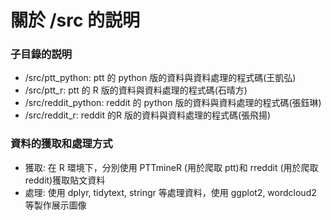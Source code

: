 關於 /src 的説明
================
### 子目錄的説明
- /src/ptt_python: ptt 的 python 版的資料與資料處理的程式碼(王凱弘)
- /src/ptt_r: ptt 的 R 版的資料與資料處理的程式碼(石晴方)  
- /src/reddit_python: reddit 的 python 版的資料與資料處理的程式碼(張鈺琳)  
- /src/reddit_r: reddit 的R 版的資料與資料處理的程式碼(張飛揚)  
### 資料的獲取和處理方式
- 獲取: 在 R 環境下，分別使用 PTTmineR (用於爬取 ptt)和 rreddit (用於爬取 reddit)獲取貼文資料
- 處理: 使用 dplyr, tidytext, stringr 等處理資料，使用 ggplot2, wordcloud2 等製作展示圖像
